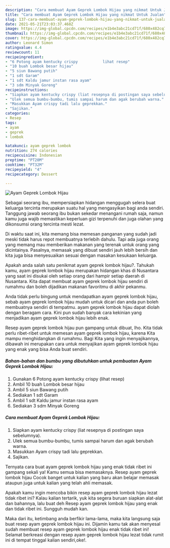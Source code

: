 ```yaml
---
description: "Cara membuat Ayam Geprek Lombok Hijau yang nikmat Untuk Jualan"
title: "Cara membuat Ayam Geprek Lombok Hijau yang nikmat Untuk Jualan"
slug: 137-cara-membuat-ayam-geprek-lombok-hijau-yang-nikmat-untuk-jualan
date: 2021-05-21T23:03:37.468Z
image: https://img-global.cpcdn.com/recipes/e1b4e3abc21cd71f/680x482cq70/ayam-geprek-lombok-hijau-foto-resep-utama.jpg
thumbnail: https://img-global.cpcdn.com/recipes/e1b4e3abc21cd71f/680x482cq70/ayam-geprek-lombok-hijau-foto-resep-utama.jpg
cover: https://img-global.cpcdn.com/recipes/e1b4e3abc21cd71f/680x482cq70/ayam-geprek-lombok-hijau-foto-resep-utama.jpg
author: Leonard Simon
ratingvalue: 4.4
reviewcount: 11
recipeingredient:
- "6 Potong ayam kentucky crispy           lihat resep"
- "10 buah Lombok besar hijau"
- "5 siun Bawang putih"
- "1 sdt Garam"
- "1 sdt Kaldu jamur instan rasa ayam"
- "3 sdm Minyak Goreng"
recipeinstructions:
- "Siapkan ayam kentucky crispy (liat resepnya di postingan saya sebelumnya)."
- "Ulek semua bumbu-bumbu, tumis sampai harum dan agak berubah warna."
- "Masukkan Ayam crispy tadi lalu geprekkan."
- "Sajikan."
categories:
- Resep
tags:
- ayam
- geprek
- lombok

katakunci: ayam geprek lombok 
nutrition: 274 calories
recipecuisine: Indonesian
preptime: "PT20M"
cooktime: "PT32M"
recipeyield: "4"
recipecategory: Dessert

---
```



![Ayam Geprek Lombok Hijau](https://img-global.cpcdn.com/recipes/e1b4e3abc21cd71f/680x482cq70/ayam-geprek-lombok-hijau-foto-resep-utama.jpg)

Sebagai seorang ibu, mempersiapkan hidangan menggugah selera buat keluarga tercinta merupakan suatu hal yang mengasyikan bagi anda sendiri. Tanggung jawab seorang ibu bukan sekedar menangani rumah saja, namun kamu juga wajib memastikan keperluan gizi terpenuhi dan juga olahan yang dikonsumsi orang tercinta mesti lezat.

Di waktu  saat ini, kita memang bisa memesan panganan yang sudah jadi meski tidak harus repot membuatnya terlebih dahulu. Tapi ada juga orang yang memang mau memberikan makanan yang terenak untuk orang yang dicintainya. Pasalnya, memasak yang dibuat sendiri jauh lebih bersih dan kita juga bisa menyesuaikan sesuai dengan masakan kesukaan keluarga. 



Apakah anda salah satu penikmat ayam geprek lombok hijau?. Tahukah kamu, ayam geprek lombok hijau merupakan hidangan khas di Nusantara yang saat ini disukai oleh setiap orang dari hampir setiap daerah di Nusantara. Kita dapat membuat ayam geprek lombok hijau sendiri di rumahmu dan boleh dijadikan makanan favoritmu di akhir pekanmu.

Anda tidak perlu bingung untuk mendapatkan ayam geprek lombok hijau, sebab ayam geprek lombok hijau mudah untuk dicari dan anda pun boleh membuatnya sendiri di tempatmu. ayam geprek lombok hijau dapat diolah dengan beragam cara. Kini pun sudah banyak cara kekinian yang menjadikan ayam geprek lombok hijau lebih enak.

Resep ayam geprek lombok hijau pun gampang untuk dibuat, lho. Kita tidak perlu ribet-ribet untuk memesan ayam geprek lombok hijau, karena Kita mampu menghidangkan di rumahmu. Bagi Kita yang ingin menyajikannya, dibawah ini merupakan cara untuk menyajikan ayam geprek lombok hijau yang enak yang bisa Anda buat sendiri.

<!--inarticleads1-->

##### Bahan-bahan dan bumbu yang dibutuhkan untuk pembuatan Ayam Geprek Lombok Hijau:

1. Gunakan 6 Potong ayam kentucky crispy           (lihat resep)
1. Ambil 10 buah Lombok besar hijau
1. Ambil 5 siun Bawang putih
1. Sediakan 1 sdt Garam
1. Ambil 1 sdt Kaldu jamur instan rasa ayam
1. Sediakan 3 sdm Minyak Goreng




<!--inarticleads2-->

##### Cara membuat Ayam Geprek Lombok Hijau:

1. Siapkan ayam kentucky crispy (liat resepnya di postingan saya sebelumnya).
1. Ulek semua bumbu-bumbu, tumis sampai harum dan agak berubah warna.
1. Masukkan Ayam crispy tadi lalu geprekkan.
1. Sajikan.




Ternyata cara buat ayam geprek lombok hijau yang enak tidak ribet ini gampang sekali ya! Kamu semua bisa memasaknya. Resep ayam geprek lombok hijau Cocok banget untuk kalian yang baru akan belajar memasak ataupun juga untuk kalian yang telah ahli memasak.

Apakah kamu ingin mencoba bikin resep ayam geprek lombok hijau lezat tidak ribet ini? Kalau kalian tertarik, yuk kita segera buruan siapkan alat-alat dan bahannya, lalu buat deh Resep ayam geprek lombok hijau yang enak dan tidak ribet ini. Sungguh mudah kan. 

Maka dari itu, ketimbang anda berfikir lama-lama, maka kita langsung saja buat resep ayam geprek lombok hijau ini. Dijamin kamu tak akan menyesal sudah membuat resep ayam geprek lombok hijau enak tidak ribet ini! Selamat berkreasi dengan resep ayam geprek lombok hijau lezat tidak rumit ini di tempat tinggal kalian sendiri,oke!.


